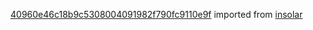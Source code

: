 [40960e46c18b9c5308004091982f790fc9110e9f](https://github.com/insolar/insolar/commit/40960e46c18b9c5308004091982f790fc9110e9f) imported from [insolar](https://github.com/insolar/insolar)

